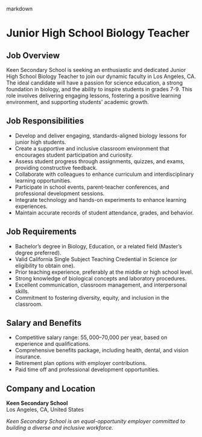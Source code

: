 markdown
# **Junior High School Biology Teacher**  

## **Job Overview**  
Keen Secondary School is seeking an enthusiastic and dedicated Junior High School Biology Teacher to join our dynamic faculty in Los Angeles, CA. The ideal candidate will have a passion for science education, a strong foundation in biology, and the ability to inspire students in grades 7-9. This role involves delivering engaging lessons, fostering a positive learning environment, and supporting students' academic growth.  

## **Job Responsibilities**  
- Develop and deliver engaging, standards-aligned biology lessons for junior high students.  
- Create a supportive and inclusive classroom environment that encourages student participation and curiosity.  
- Assess student progress through assignments, quizzes, and exams, providing constructive feedback.  
- Collaborate with colleagues to enhance curriculum and interdisciplinary learning opportunities.  
- Participate in school events, parent-teacher conferences, and professional development sessions.  
- Integrate technology and hands-on experiments to enhance learning experiences.  
- Maintain accurate records of student attendance, grades, and behavior.  

## **Job Requirements**  
- Bachelor’s degree in Biology, Education, or a related field (Master’s degree preferred).  
- Valid California Single Subject Teaching Credential in Science (or eligibility to obtain one).  
- Prior teaching experience, preferably at the middle or high school level.  
- Strong knowledge of biological concepts and laboratory procedures.  
- Excellent communication, classroom management, and interpersonal skills.  
- Commitment to fostering diversity, equity, and inclusion in the classroom.  

## **Salary and Benefits**  
- Competitive salary range: $55,000–$70,000 per year, based on experience and qualifications.  
- Comprehensive benefits package, including health, dental, and vision insurance.  
- Retirement plan options with employer contributions.  
- Paid time off and professional development opportunities.  

## **Company and Location**  
**Keen Secondary School**  
Los Angeles, CA, United States  

*Keen Secondary School is an equal-opportunity employer committed to building a diverse and inclusive workforce.*